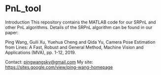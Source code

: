 # PnL_tool

Introduction
This repository contains the MATLAB code for our SRPnL and other PnL algorithms.
Details of the SRPnL algorithm can be found in our paper:

Ping Wang, Guili Xu, Yuehua Cheng and Qida Yu,
Camera Pose Estimation from Lines: A Fast, Robust and General Method,
Machine Vision and Applications (MVA), pp. 1-12, 2019.

Contact:  pingwangsky@gmail.com 
My site:  https://sites.google.com/view/ping-wang-homepage 